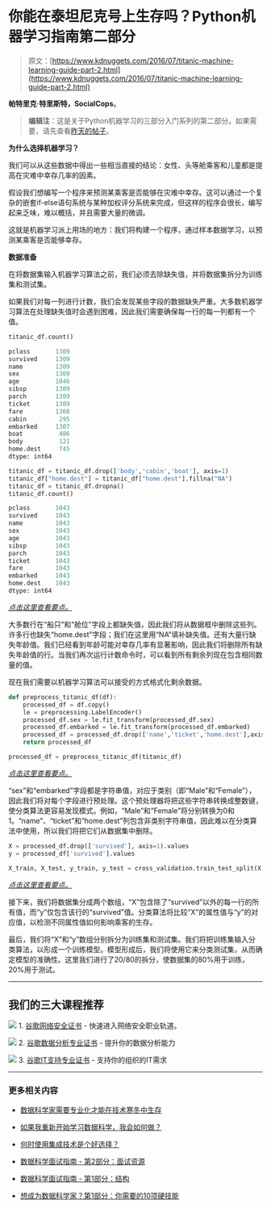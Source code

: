 # 你能在泰坦尼克号上生存吗？Python机器学习指南第二部分

> 原文：[https://www.kdnuggets.com/2016/07/titanic-machine-learning-guide-part-2.html](https://www.kdnuggets.com/2016/07/titanic-machine-learning-guide-part-2.html)

**帕特里克·特里斯特，SocialCops**。

> **编辑注**：这是关于Python机器学习的三部分入门系列的第二部分。如果需要，请先查看[昨天的帖子](/2016/07/titanic-machine-learning-guide-part-1.html)。

**为什么选择机器学习？**

我们可以从这些数据中得出一些相当直接的结论：女性、头等舱乘客和儿童都是提高在灾难中幸存几率的因素。

假设我们想编写一个程序来预测某乘客是否能够在灾难中幸存。这可以通过一个复杂的嵌套if-else语句系统与某种加权评分系统来完成，但这样的程序会很长，编写起来乏味，难以概括，并且需要大量的微调。

这就是机器学习派上用场的地方：我们将构建一个程序，通过样本数据学习，以预测某乘客是否能够幸存。

**数据准备**

在将数据集输入机器学习算法之前，我们必须去除缺失值，并将数据集拆分为训练集和测试集。

如果我们对每一列进行计数，我们会发现某些字段的数据缺失严重。大多数机器学习算法在处理缺失值时会遇到困难，因此我们需要确保每一行的每一列都有一个值。

```py
titanic_df.count()

```

```py
pclass       1309
survived     1309
name         1309
sex          1309
age          1046
sibsp        1309
parch        1309
ticket       1309
fare         1308
cabin         295
embarked     1307
boat          486
body          121
home.dest     745
dtype: int64
```

```py
titanic_df = titanic_df.drop(['body','cabin','boat'], axis=1)
titanic_df["home.dest"] = titanic_df["home.dest"].fillna("NA")
titanic_df = titanic_df.dropna()
titanic_df.count()

```

```py
pclass       1043
survived     1043
name         1043
sex          1043
age          1043
sibsp        1043
parch        1043
ticket       1043
fare         1043
embarked     1043
home.dest    1043
dtype: int64

```

*[点击这里查看要点。](https://gist.github.com/triestpa/257c261111b03fede4e2580017a21727)*

大多数行在“船只”和“舱位”字段上都缺失值，因此我们将从数据框中删除这些列。许多行也缺失“home.dest”字段；我们在这里用“NA”填补缺失值。还有大量行缺失年龄值。我们已经看到年龄可能对幸存几率有显著影响，因此我们将删除所有缺失年龄值的行。当我们再次运行计数命令时，可以看到所有剩余列现在包含相同数量的值。

现在我们需要以机器学习算法可以接受的方式格式化剩余数据。

```py
def preprocess_titanic_df(df):
    processed_df = df.copy()
    le = preprocessing.LabelEncoder()
    processed_df.sex = le.fit_transform(processed_df.sex)
    processed_df.embarked = le.fit_transform(processed_df.embarked)
    processed_df = processed_df.drop(['name','ticket','home.dest'],axis=1)
    return processed_df

processed_df = preprocess_titanic_df(titanic_df)

```

*[点击这里查看要点。](https://gist.github.com/triestpa/e10aff22cb9c2945142735dc0d315723)*

“sex”和“embarked”字段都是字符串值，对应于类别（即“Male”和“Female”），因此我们将对每个字段进行预处理。这个预处理器将把这些字符串转换成整数键，使分类算法更容易发现模式。例如，“Male”和“Female”将分别转换为0和1。“name”、“ticket”和“home.dest”列包含非类别字符串值，因此难以在分类算法中使用，所以我们将把它们从数据集中删除。

```py
X = processed_df.drop(['survived'], axis=1).values
y = processed_df['survived'].values

X_train, X_test, y_train, y_test = cross_validation.train_test_split(X,y,test_size=0.2)

```

*[点击这里查看要点。](https://gist.github.com/triestpa/0bce50e357c6c5f19811b975c5f9b604)*

接下来，我们将数据集分成两个数组，“X”包含除了“survived”以外的每一行的所有值，而“y”仅包含该行的“survived”值。分类算法将比较“X”的属性值与“y”的对应值，以检测不同属性值如何影响乘客的生存。

最后，我们将“X”和“y”数组分别拆分为训练集和测试集。我们将把训练集输入分类算法，以形成一个训练模型。模型形成后，我们将使用它来分类测试集，从而确定模型的准确性。这里我们进行了20/80的拆分，使数据集的80%用于训练，20%用于测试。

* * *

## 我们的三大课程推荐

![](../Images/0244c01ba9267c002ef39d4907e0b8fb.png) 1\. [谷歌网络安全证书](https://www.kdnuggets.com/google-cybersecurity) - 快速进入网络安全职业轨道。

![](../Images/e225c49c3c91745821c8c0368bf04711.png) 2\. [谷歌数据分析专业证书](https://www.kdnuggets.com/google-data-analytics) - 提升你的数据分析能力

![](../Images/0244c01ba9267c002ef39d4907e0b8fb.png) 3\. [谷歌IT支持专业证书](https://www.kdnuggets.com/google-itsupport) - 支持你的组织的IT需求

* * *

### 更多相关内容

+   [数据科学家需要专业化才能在技术寒冬中生存](https://www.kdnuggets.com/2023/08/data-scientists-need-specialize-survive-tech-winter.html)

+   [如果我重新开始学习数据科学，我会如何做？](https://www.kdnuggets.com/2020/08/start-learning-data-science-again.html)

+   [何时使用集成技术是个好选择？](https://www.kdnuggets.com/2022/07/would-ensemble-techniques-good-choice.html)

+   [数据科学面试指南 - 第2部分：面试资源](https://www.kdnuggets.com/2022/04/data-science-interview-guide-part-2-interview-resources.html)

+   [数据科学面试指南 - 第1部分：结构](https://www.kdnuggets.com/2022/04/data-science-interview-guide-part-1-structure.html)

+   [想成为数据科学家？第1部分：你需要的10项硬技能](https://www.kdnuggets.com/want-to-become-a-data-scientist-part-1-10-hard-skills-you-need)
